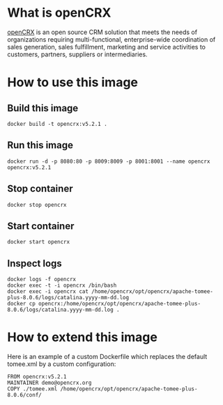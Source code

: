 # What is openCRX

[openCRX](https://www.opencrx.org) is an open source CRM solution that meets the needs of organizations requiring multi-functional, 
enterprise-wide coordination of sales generation, sales fulfillment, marketing and service activities to customers, partners,
suppliers or intermediaries.

# How to use this image

## Build this image

    docker build -t opencrx:v5.2.1 .
    
## Run this image

    docker run -d -p 8080:80 -p 8009:8009 -p 8001:8001 --name opencrx opencrx:v5.2.1
    
## Stop container

    docker stop opencrx
    
## Start container

    docker start opencrx
    
## Inspect logs

    docker logs -f opencrx
    docker exec -t -i opencrx /bin/bash
    docker exec -i opencrx cat /home/opencrx/opt/opencrx/apache-tomee-plus-8.0.6/logs/catalina.yyyy-mm-dd.log
    docker cp opencrx:/home/opencrx/opt/opencrx/apache-tomee-plus-8.0.6/logs/catalina.yyyy-mm-dd.log .

# How to extend this image

Here is an example of a custom Dockerfile which replaces the default tomee.xml by a custom configuration:

    FROM opencrx:v5.2.1
    MAINTAINER demo@opencrx.org
    COPY ./tomee.xml /home/opencrx/opt/opencrx/apache-tomee-plus-8.0.6/conf/
